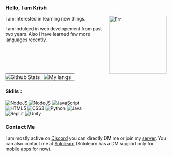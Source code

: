 ### Hello, I am Krish

<img height="180px" alt="Err" src="https://media.tenor.com/images/7a68509a5b8afea7110867249a172185/tenor.gif" align="right"/>

I am interested in learning new things.

I am indulged in web developement from past two years. Also i have learned few more languages recently.

<table>
<tr>
<td align="center" style="padding:0;width:50%;">
<img align="center" style="padding:0;" src="https://github-readme-stats.vercel.app/api?username=krishagarwal2811&show_icons=true&theme=radical&hide=issues&hide_border=true" alt="Github Stats" />
</td>
<td align="center" style="padding:0;width:50%;"td>
<img align="center" style="padding:0;" src="https://github-readme-stats.vercel.app/api/top-langs/?username=KrishAgarwal2811" alt="My langs"/>
</td>
</tr>
</table>

### Skills :

<div style="align:left;">
<img alt="NodeJS" src="https://img.shields.io/badge/node.js%20-%2343853D.svg?&style=for-the-badge&logo=node.js&logoColor=white"/>

<img alt="NodeJS" src="https://img.shields.io/badge/discord.js%20-4477B8.svg?&style=for-the-badge&logo=javascript&logoColor=%23F7DF1E"/>

<img alt="JavaScript" src="https://img.shields.io/badge/javascript%20-%23323330.svg?&style=for-the-badge&logo=javascript&logoColor=%23F7DF1E"/>
</div>
<div style="align:left;">
<img alt="HTML5" src="https://img.shields.io/badge/html5%20-%23E34F26.svg?&style=for-the-badge&logo=html5&logoColor=white"/>

<img alt="CSS3" src="https://img.shields.io/badge/css3%20-%231572B6.svg?&style=for-the-badge&logo=css3&logoColor=white"/>

<img alt="Python" src="https://img.shields.io/badge/python%20-%2314354C.svg?&style=for-the-badge&logo=python&logoColor=white"/>

<img alt="Java" src="https://img.shields.io/badge/java-%23ED8B00.svg?&style=for-the-badge&logo=java&logoColor=white"/>
</div>
<div style="align:left;">
<img alt="Repl.it" src="https://img.shields.io/badge/Repl.it%20-%230D101E.svg?&style=for-the-badge&logo=Repl.it&logoColor=white"/>

<img alt="Unity" src="https://img.shields.io/badge/unity%20-%23000000.svg?&style=for-the-badge&logo=unity&logoColor=white"/>
</div>

### Contact Me

I am mostly active on <a href="https://discord.com/users/701008374883418113/">Discord</a> you can directly DM me or join my <a href="https://krix.vercel.app/support">server</a>. You can also contact me at <a href="https://www.sololearn.com/Profile/14466758">Sololearn</a> (Sololearn has a DM support only for mobile apps for now).
